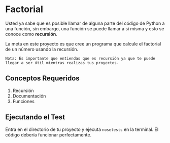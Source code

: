 
# Factorial

Usted ya sabe que es posible llamar de alguna parte del código de Python a una función, sin embargo, una función se puede llamar a si misma y esto se conoce como **recursión**.

La meta en este proyecto es que cree un programa que calcule el factorial de un número usando la recursión. 

```
Nota: Es importante que entiendas que es recursión ya que te puede 
llegar a ser útil mientras realizas tus proyectos.
```


## Conceptos Requeridos

1.  Recursión
2.  Documentación
3.  Funciones



## Ejecutando el Test
Entra en el directorio de tu proyecto y ejecuta `nosetests` en la terminal. El código debería funcionar perfectamente.

